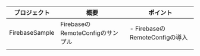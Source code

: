|プロジェクト|概要|ポイント|
|---|---|---|
|FirebaseSample|FirebaseのRemoteConfigのサンプル| - FirebaseのRemoteConfigの導入|
|||||
